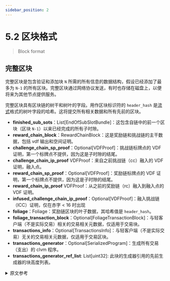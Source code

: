 ```yaml
---
sidebar_position: 2
---
```


# 5.2 区块格式

> Block format

## 完整区块

完整区块是包含验证和添加块 `N` 所需的所有信息的数据结构，假设已经添加了最多为 `N-1` 的所有区块。完整区块通过网络协议发送，有时也存储在磁盘上，以便将来为其他节点提供服务。

完整区块具有区块链的树干和树叶的字段。用作区块标识符的 `header_hash` 是[流式](/docs/serialization/serialization)格式的树叶字段的哈希。这将提交所有相关数据和所有先前的区块。

- **finished_sub_sots**：List[EndOfSubSlotBundle]：这包含自链中的前一个区块（区块 `N-1`）以来已经完成的所有子时隙。
- **reward_chain_block**：RewardChainBlock：这是奖励链和挑战链的主干数据，包括 vdf 输出和空间证明。
- **challenge_chain_sp_proof**：Optional[VDFProof]：挑战链标牌点的 VDF 证明，第一个标牌点不提供，因为这是子时隙的结尾。
- **challenge_chain_ip_proof** VDFProof：来自之前挑战链（cc）融入的 VDF 证明，融入点。
- **reward_chain_sp_proof**：Optional[VDFProof]：奖励链标牌点的 VDF 证明，第一个标牌点不提供，因为这是子时隙的结尾。
- **reward_chain_ip_proof** VDFProof：从之前的奖励链（rc）融入到融入点的 VDF 证明。
- **infused_challenge_chain_ip_proof**：Optional[VDFProof]：融入挑战链（ICC）证明，仅在赤字 < 16 时出现
- **foliage**：Foliage：奖励链区块的叶子数据，其哈希值是 `header_hash`。
- **foliage_transaction_block**：Optional[FoliageTransactionBlock]：与轻客户端（不是实际交易）相关的交易相关元数据，仅适用于交易块。
- **transactions_info**：Optional[TransactionsInfo]：与轻客户端（不是实际交易）无关的交易相关元数据，仅适用于交易区块。
- **transactions_generator**：Optional[SerializedProgram]：生成所有交易（支出）的 clvm 程序。
- **transactions_generator_ref_list**: List[uint32]: 此块的生成器引用的先前生成器的块高度列表。

<details>
<summary>原文参考</summary>

- ## Full Block

The full block is the data structure that contains all information required for validating and adding block `N`, assuming all blocks up to `N - 1` are already been added. FullBlocks are sent over the network protocol, and also sometimes stored on disk for the purpose of serving other nodes in the future.

The FullBlock has fields for both the trunk and the foliage of the blockchain. The `header_hash`, which is used as the block identifier, is the hash of the `foliage` field in [streamable](/docs/serialization/serialization) format. This commits to all relevant data and to all previous blocks.

- **finished_sub_sots**: List[EndOfSubSlotBundle]: This contains all sub-slots that have been completed since the previous block in the chain (block `N-1`).
- **reward_chain_block**: RewardChainBlock: This is trunk data for the reward chain and challenge chain, including vdf outputs and proof of space.
- **challenge_chain_sp_proof**: Optional[VDFProof]: Proof of the VDF for the challenge chain signage point, not provided for the first signage point, since that is and end of sub slot.
- **challenge_chain_ip_proof** VDFProof: VDF proof from the previous cc infusion, up the infusion point.
- **reward_chain_sp_proof**: Optional[VDFProof]: Proof of the VDF for the reward chain signage point, not provided for the first signage point, since that is and end of sub slot.
- **reward_chain_ip_proof** VDFProof: VDF proof from the previous rc infusion, up to the infusion point.
- **infused_challenge_chain_ip_proof**: Optional[VDFProof]: The ICC proof, only present if deficit < 16
- **foliage**: Foliage: Foliage data for the reward chain block, the hash of this is the `header_hash`.
- **foliage_transaction_block**: Optional[FoliageTransactionBlock]: Transaction related metadata that is relevant for light clients (not actual transactions), only for tx blocks.
- **transactions_info**: Optional[TransactionsInfo]: Transaction related metadata that is not relevant for light clients (not actual transactions), only for tx blocks.
- **transactions_generator**: Optional[SerializedProgram]: A clvm program that generates all transactions (spends).
- **transactions_generator_ref_list**: List[uint32]: A list of block heights of previous generators referenced by this blocks's generator.

// TODO: include sub objects as well

</details>
